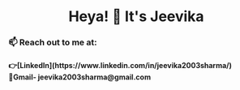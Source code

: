 <div align="center">
    <h1> Heya! 👋 It's Jeevika</h1>
</div>
<h3> 📫 Reach out to me at: <br></h3>
   <h4>👉[LinkedIn](https://www.linkedin.com/in/jeevika2003sharma/) <br>
   📧Gmail- jeevika2003sharma@gmail.com</h4>


<!---
JeevikaSharma/JeevikaSharma is a ✨ special ✨ repository because its `README.md` (this file) appears on your GitHub profile.
You can click the Preview link to take a look at your changes.
--->
